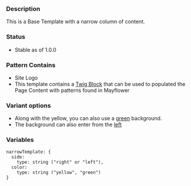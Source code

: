 ### Description
This is a Base Template with a narrow column of content.

### Status
* Stable as of 1.0.0

### Pattern Contains
* Site Logo
* This template contains a [Twig Block](https://twig.symfony.com/doc/2.x/tags/extends.html) that can be used to populated the Page Content with patterns found in Mayflower

### Variant options
* Along with the yellow, you can also use a [green](./?p=templates-narrow-template-green) background.
* The background can also enter from the [left](./?p=templates-narrow-template-green)

### Variables
~~~
narrowTemplate: {
  side: 
    type: string ("right" or "left"),
  color: 
    type: string ("yellow", "green")
}
~~~

